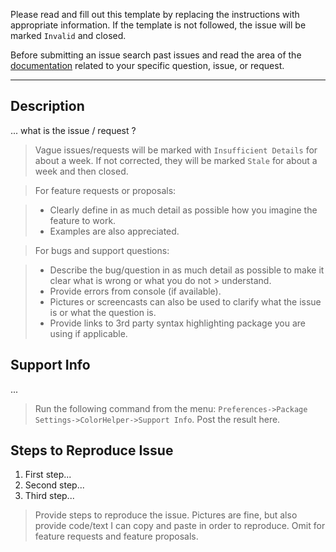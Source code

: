 Please read and fill out this template by replacing the instructions with appropriate information.  If the template is not followed, the issue will be marked `Invalid` and closed.

Before submitting an issue search past issues and read the area of the [documentation](https://codebyzach.github.io/sublime_color_helper/) related to your specific question, issue, or request.

---

## Description

... what is the issue / request ?

> Vague issues/requests will be marked with `Insufficient Details` for about a week.  If not corrected, they will be marked `Stale` for about a week and then closed.

> For feature requests or proposals:

> - Clearly define in as much detail as possible how you imagine the feature to work.
> - Examples are also appreciated.

> For bugs and support questions:

> - Describe the bug/question in as much detail as possible to make it clear what is wrong or what you do not > understand.
> - Provide errors from console (if available).
> - Pictures or screencasts can also be used to clarify what the issue is or what the question is.
> - Provide links to 3rd party syntax highlighting package you are using if applicable.

## Support Info

...

> Run the following command from the menu: `Preferences->Package Settings->ColorHelper->Support Info`.  Post the result here.

## Steps to Reproduce Issue

1. First step...
2. Second step...
3. Third step...

> Provide steps to reproduce the issue. Pictures are fine, but also provide code/text I can copy and paste in order to reproduce. Omit for feature requests and feature proposals.
